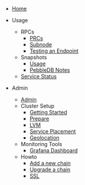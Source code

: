 - [Home](/)
  
- Usage
  - RPCs
    - [PRCs](rpc.md)
    - [Subnode](subnode.md)
    - [Testing an Endpoint](rpc_testing_endpoints.md)
  - Snapshots
    - [Usage](snapshot_usage.md)
    - [PebbleDB Notes](pebbledb.md)
  - [Service Status](https://status.notional.ventures/status/cosmosia)

- Admin
  - [Admin](admin.md)
  - Cluster Setup
    - [Getting Started](getting_started.md)
    - [Prepare](prepare.md)
    - [LVM](lvm.md)
    - [Service Placement](service_placement.md)
    - [Geolocation](geolocation.md)
  - Monitoring Tools
    - [Grafana Dashboard](grafana.md)
  - Howto
    - [Add a new chain](admin_new_chain.md)
    - [Upgrade a chain](admin_upgrade_a_chain.md)
    - [SSL](ssl.md)
  